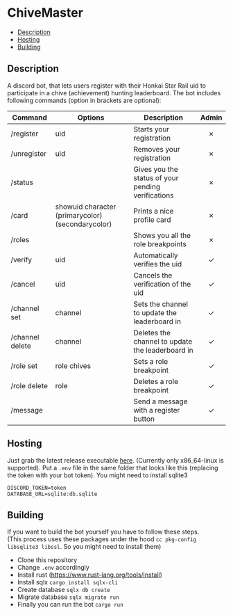 # ChiveMaster

-   [Description](#description)
-   [Hosting](#hosting)
-   [Building](#building)

## Description

A discord bot, that lets users register with their Honkai Star Rail uid to participate in a chive (achievement) hunting leaderboard. The bot includes following commands (option in brackets are optional):

| Command         | Options                                           | Description                                        | Admin |
| --------------- | ------------------------------------------------- | -------------------------------------------------- | :---: |
| /register       | uid                                               | Starts your registration                           |   ✗   |
| /unregister     | uid                                               | Removes your registration                          |   ✗   |
| /status         |                                                   | Gives you the status of your pending verifications |   ✗   |
| /card           | showuid character (primarycolor) (secondarycolor) | Prints a nice profile card                         |   ✗   |
| /roles          |                                                   | Shows you all the role breakpoints                 |   ✗   |
| /verify         | uid                                               | Automatically verifies the uid                     |   ✓   |
| /cancel         | uid                                               | Cancels the verification of the uid                |   ✓   |
| /channel set    | channel                                           | Sets the channel to update the leaderboard in      |   ✓   |
| /channel delete | channel                                           | Deletes the channel to update the leaderboard in   |   ✓   |
| /role set       | role chives                                       | Sets a role breakpoint                             |   ✓   |
| /role delete    | role                                              | Deletes a role breakpoint                          |   ✓   |
| /message        |                                                   | Send a message with a register button              |   ✓   |

## Hosting

Just grab the latest release executable [here](https://github.com/juliuskreutz/chive-master/releases/latest). (Currently only x86_64-linux is supported). Put a `.env` file in the same folder that looks like this (replacing the token with your bot token). You might need to install sqlite3

```
DISCORD_TOKEN=token
DATABASE_URL=sqlite:db.sqlite
```

## Building

If you want to build the bot yourself you have to follow these steps. \
(This process uses these packages under the hood `cc pkg-config libsqlite3 libssl`. So you might need to install them)

-   Clone this repository
-   Change `.env` accordingly
-   Install rust (https://www.rust-lang.org/tools/install)
-   Install sqlx `cargo install sqlx-cli`
-   Create database `sqlx db create`
-   Migrate database `sqlx migrate run`
-   Finally you can run the bot `cargo run`
